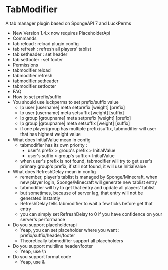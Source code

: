 # TabModifier
A tab manager plugin based on SpongeAPI 7 and LuckPerms
- New Version 1.4.x now requires PlaceholderApi
- Commands
- tab reload : reload plugin config
- tab refresh : refresh all players' tablist
- tab setheader : set header
- tab setfooter : set footer
- Permissions
- tabmodifier.reload
- tabmodifier.refresh
- tabmodifier.setheader
- tabmodifier.setfooter
- FAQ
- How to set prefix/suffix
- You should use luckperms to set prefix/suffix value
  - lp user [username] meta setprefix [weight] [prefix]
  - lp user [username] meta setsuffix [weight] [suffix]
  - lp group [groupname] meta setprefix [weight] [prefix]
  - lp group [groupname] meta setsuffix [weight] [suffix]
  - if one player/group has multiple prefix/suffix, tabmodifier will user that has highest weight value
- What does InitialValue mean in config
  - tabmodifier has its own priority :
    - user's prefix > group's prefix > InitialValue
    - user's suffix > group's suffix > InitialValue
  - when user's prefix is not found, tabmodifier will try to get user's primary group's prefix, if still not found,
  it will use InitialValue
- What does RefreshDelay mean in config
  - remember, player's tablist is managed by Sponge/Minecraft, when new player login,
  Sponge/Minecraft will generate new tablist entry
  - tabmodifier will try to get that entry and update all players' tablist
  - but sometimes, because of server lag, that entry will not be generated instantly
  - RefreshDelay tells tabmodifier to wait a few ticks before get that entry
  - you can simply set RefreshDelay to 0 if you have confidence on your server's performance
- Do you support placeholderapi
  - Yeap, you can set placeholder where you want : prefix/suffix/header/footer
  - Theoretically tabmodifier support all placeholders
- Do you support multiline header/footer
  - Yeap, use \n
- Do you support format code
  - Yeap, use &
